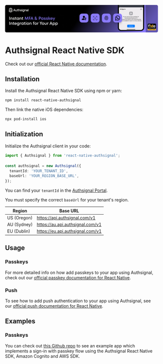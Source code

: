 <img width="1070" alt="Authsignal" src="https://raw.githubusercontent.com/authsignal/react-native-authsignal/main/.github/images/authsignal.png">

# Authsignal React Native SDK

Check out our [official React Native documentation](https://docs.authsignal.com/sdks/client/react-native).

## Installation

Install the Authsignal React Native SDK using npm or yarn:

```bash
npm install react-native-authsignal
```

Then link the native iOS dependencies:

```bash
npx pod-install ios
```

## Initialization

Initialize the Authsignal client in your code:

```ts
import { Authsignal } from 'react-native-authsignal';

const authsignal = new Authsignal({
  tenantId: 'YOUR_TENANT_ID',
  baseUrl: 'YOUR_REGION_BASE_URL',
});
```

You can find your `tenantId` in the [Authsignal Portal](https://portal.authsignal.com/organisations/tenants/api).

You must specify the correct `baseUrl` for your tenant's region.

| Region      | Base URL                         |
| ----------- | -------------------------------- |
| US (Oregon) | https://api.authsignal.com/v1    |
| AU (Sydney) | https://au.api.authsignal.com/v1 |
| EU (Dublin) | https://eu.api.authsignal.com/v1 |

## Usage

### Passkeys

For more detailed info on how add passkeys to your app using Authsignal, check out our [official passkey documentation for React Native](https://docs.authsignal.com/sdks/client/react-native#passkeys).

### Push

To see how to add push authentication to your app using Authsignal, see our [official push documentation for React Native](https://docs.authsignal.com/sdks/client/react-native#push).

## Examples

### Passkeys

You can check out [this Github repo](https://github.com/authsignal/cognito-react-native-example) to see an example app which implements a sign-in with passkey flow using the Authsignal React Native SDK, Amazon Cognito and AWS SDK.

